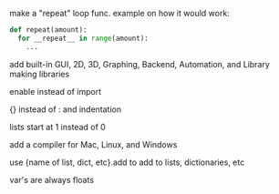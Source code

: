 make a "repeat" loop func. example on how it would work:
```py
def repeat(amount):
  for __repeat__ in range(amount):
    ...
```

add built-in GUI, 2D, 3D, Graphing, Backend, Automation, and Library making libraries

enable instead of import

{} instead of : and indentation 

lists start at 1 instead of 0

add a compiler for Mac, Linux, and Windows

use {name of list, dict, etc}.add to add to lists, dictionaries, etc

var's are always floats
